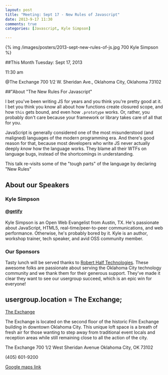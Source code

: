 ```yaml
---
layout: post
title: "Meeting: Sept 17 - New Rules of Javascript"
date: 2013-9-17 11:30
comments: true
categories: [Javascript, Kyle Simpson]

---
```

{% img /images/posters/2013-sept-new-rules-of-js.jpg 700 Kyle Simpson %}

##This Month
Tuesday: Sept 17, 2013 

11:30 am

@The Exchange
700 1/2 W. Sheridan Ave.,
Oklahoma City, Oklahoma
73102


##"About "The New Rules For Javascript"

I bet you've been writing JS for years and you think you're pretty good at it. I bet you think you know all about how functions create closured scope, and how `this` gets bound, and even how `.prototype` works. Or, rather, you probably don't care because your framework or library takes care of all that for you.

JavaScript is generally considered one of the most misunderstood (and maligned) languages of the modern programming era. And there's good reason for that, because most developers who write JS never actually deeply *know* how the language works. They blame all their WTFs on language bugs, instead of the shortcomings in understanding.

This talk re-visits some of the "tough parts" of the language by declaring "New Rules"

<!-- more -->

## About our Speakers

### Kyle Simpson
#### [@getify](http://getify.me/)
Kyle Simpson is an Open Web Evangelist from Austin, TX. He's passionate about JavaScript, HTML5, real-time/peer-to-peer communications, and web performance. Otherwise, he's probably bored by it. Kyle is an author, workshop trainer, tech speaker, and avid OSS community member.

### Our Sponsors
Tasty lunch will be served thanks to [Robert Half Technologies](http://www.roberthalftechnology.com/). These awesome folks are passionate about serving the Oklahoma City technology community and we thank them for their generous support. They've made it clear they want to see our usergroup succeed, which is an epic win for everyone!

## usergroup.location = The Exchange;


[The Exchange](http://www.exchangeokc.com/) 

The Exchange is located on the second floor of the historic Film Exchange building in downtown Oklahoma City.  This unique loft space is a breath of fresh air for those wanting to step away from traditional event locals and reception areas while still remaining close to all the action of the city.

The Exchange
700 1/2 West Sheridan Avenue
Oklahoma City, OK 73102

(405) 601-9200    


[Google maps link](https://maps.google.com/maps?q=+700+West+Sheridan+Avenue+Oklahoma+City,+OK+73102&hl=en&sll=37.0625,-95.677068&sspn=83.75977,57.919922&hnear=700+W+Sheridan+Ave,+Oklahoma+City,+Oklahoma+73102&t=m&z=17)

